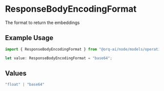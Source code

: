 # ResponseBodyEncodingFormat

The format to return the embeddings

## Example Usage

```typescript
import { ResponseBodyEncodingFormat } from "@orq-ai/node/models/operations";

let value: ResponseBodyEncodingFormat = "base64";
```

## Values

```typescript
"float" | "base64"
```